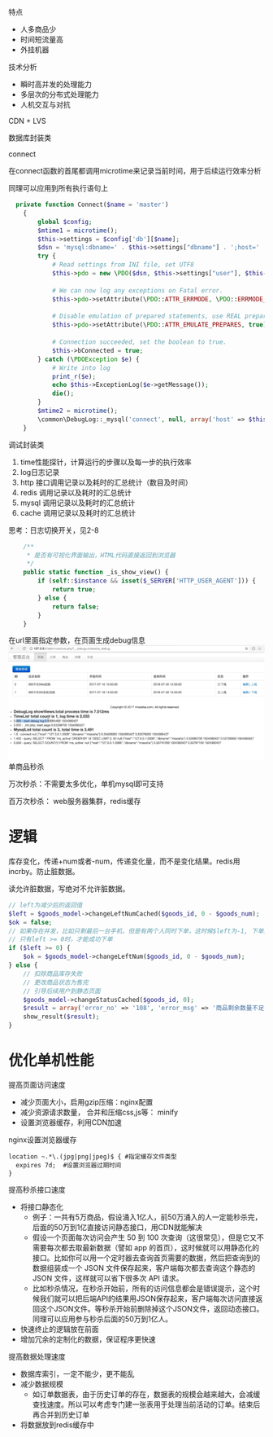 特点

* 人多商品少
* 时间短流量高
* 外挂机器

技术分析

* 瞬时高并发的处理能力
* 多层次的分布式处理能力
* 人机交互与对抗

CDN + LVS

数据库封装类

connect

在connect函数的首尾都调用microtime来记录当前时间，用于后续运行效率分析

同理可以应用到所有执行语句上

```php
  private function Connect($name = 'master')
    {
        global $config;
        $mtime1 = microtime();
        $this->settings = $config['db'][$name];
        $dsn = 'mysql:dbname=' . $this->settings["dbname"] . ';host=' . $this->settings["host"] . '';
        try {
            # Read settings from INI file, set UTF8
            $this->pdo = new \PDO($dsn, $this->settings["user"], $this->settings["password"], array(\PDO::MYSQL_ATTR_INIT_COMMAND => "SET NAMES utf8;"));

            # We can now log any exceptions on Fatal error.
            $this->pdo->setAttribute(\PDO::ATTR_ERRMODE, \PDO::ERRMODE_EXCEPTION);

            # Disable emulation of prepared statements, use REAL prepared statements instead.
            $this->pdo->setAttribute(\PDO::ATTR_EMULATE_PREPARES, true);

            # Connection succeeded, set the boolean to true.
            $this->bConnected = true;
        } catch (\PDOException $e) {
            # Write into log
            print_r($e);
            echo $this->ExceptionLog($e->getMessage());
            die();
        }
        $mtime2 = microtime();
        \common\DebugLog::_mysql('connect', null, array('host' => $this->settings['host'], 'dbname' => $this->settings['dbname']), $mtime1, $mtime2, null);
    }
```

调试封装类

1. time性能探针，计算运行的步骤以及每一步的执行效率
2. log日志记录
3. http 接口调用记录以及耗时的汇总统计（数目及时间）
4. redis 调用记录以及耗时的汇总统计
5. mysql 调用记录以及耗时的汇总统计
6. cache 调用记录以及耗时的汇总统计

思考：日志切换开关，见2-8

```php
    /**
     * 是否有可视化界面输出，HTML代码直接返回到浏览器
     */
    public static function _is_show_view() {
        if (self::$instance && isset($_SERVER['HTTP_USER_AGENT'])) {
            return true;
        } else {
            return false;
        }
    }
```

在url里面指定参数，在页面生成debug信息![](/assets/debug_view.png)单商品秒杀

万次秒杀：不需要太多优化，单机mysql即可支持

百万次秒杀： web服务器集群，redis缓存

# 逻辑

库存变化，传递+num或者-num，传递变化量，而不是变化结果。redis用incrby。防止脏数据。

读允许脏数据，写绝对不允许脏数据。

```php
// left为减少后的返回值
$left = $goods_model->changeLeftNumCached($goods_id, 0 - $goods_num);
$ok = false;
// 如果存在并发，比如只剩最后一台手机，但是有两个人同时下单，这时候$left为-1, 下单并不成功
// 只有left >= 0时，才能成功下单
if ($left >= 0) {
    $ok = $goods_model->changeLeftNum($goods_id, 0 - $goods_num);
} else {
    // 扣除商品库存失败
    // 更改商品状态为售完
    // 引导后续用户到静态页面
    $goods_model->changeStatusCached($goods_id, 0);
    $result = array('error_no' => '108', 'error_msg' => '商品剩余数量不足')；
    show_result($result);
}
```

# 优化单机性能

提高页面访问速度

* 减少页面大小，启用gzip压缩：nginx配置
* 减少资源请求数量， 合并和压缩css,js等： minify
* 设置浏览器缓存，利用CDN加速

nginx设置浏览器缓存

```
location ~.*\.(jpg|png|jpeg)$ { #指定缓存文件类型 
  expires 7d;  #设置浏览器过期时间
}
```

提高秒杀接口速度

* 将接口静态化
  * 例子：一共有5万商品，假设涌入1亿人，前50万涌入的人一定能秒杀完，后面的50万到1亿直接访问静态接口，用CDN就能解决
  * 假设一个页面每次访问会产生 50 到 100 次查询（这很常见），但是它又不需要每次都去取最新数据（譬如 app 的首页），这时候就可以用静态化的接口。比如你可以用一个定时器去查询首页需要的数据，然后把查询到的数据组装成一个 JSON 文件保存起来，客户端每次都去查询这个静态的 JSON 文件，这样就可以省下很多次 API 请求。
  * 比如秒杀情况，在秒杀开始前，所有的访问信息都会是错误提示，这个时候我们就可以把后端API的结果用JSON保存起来，客户端每次访问直接返回这个JSON文件。等秒杀开始前删除掉这个JSON文件，返回动态接口。同理可以应用参与秒杀后面的50万到1亿人。
* 快速终止的逻辑放在前面
* 增加冗余的定制化的数据，保证程序更快速

提高数据处理速度

* 数据库索引，一定不能少，更不能乱
* 减少数据规模
  * 如订单数据表，由于历史订单的存在，数据表的规模会越来越大，会减缓查找速度。所以可以考虑专门建一张表用于处理当前活动的订单。结束后再合并到历史订单
* 将数据放到redis缓存中



